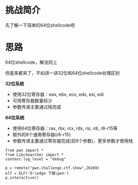 # 挑战简介
先了解一下简单的64位shellcode吧

# 思路
64位shellcode，解法同上  

但是来都来了，不如讲一讲32位和64位shellcode处理区别  

**32位系统**  
- 使用32位寄存器：eax, ebx, ecx, edx, esi, edi
- 可用寄存器数量较少
- 参数传递主要通过栈完成

**64位系统**
- 使用64位寄存器：rax, rbx, rcx, rdx, rsi, rdi, r8-r15等
- 额外的8个通用寄存器(r8-r15)
- 参数传递主要通过寄存器完成(前6个参数)，更多参数才使用栈


```
from pwn import *
from LibcSearcher import *
context.log_level = "debug"

p = remote("pwn.challenge.ctf.show",28269)
elf = ELF('D:\edge 下载\pwn')
p.interactive()

```
